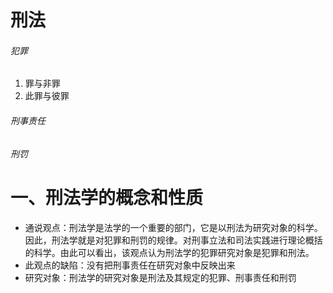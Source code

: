 # 刑法
###### 犯罪
1. 罪与非罪
2. 此罪与彼罪
###### 刑事责任
###### 刑罚
# 一、刑法学的概念和性质
- 通说观点：刑法学是法学的一个重要的部门，它是以刑法为研究对象的科学。因此，刑法学就是对犯罪和刑罚的规律。对刑事立法和司法实践进行理论概括的科学。由此可以看出，该观点认为刑法学的犯罪研究对象是犯罪和刑法。
- 此观点的缺陷：没有把刑事责任在研究对象中反映出来
- 研究对象：刑法学的研究对象是刑法及其规定的犯罪、刑事责任和刑罚
